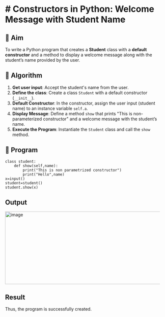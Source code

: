 # # Constructors in Python: Welcome Message with Student Name

## 🎯 Aim
To write a Python program that creates a **Student** class with a **default constructor** and a method to display a welcome message along with the student’s name provided by the user.

## 🧠 Algorithm
1. **Get user input**: Accept the student's name from the user.
2. **Define the class**: Create a class `Student` with a default constructor (`__init__`).
3. **Default Constructor**: In the constructor, assign the user input (student name) to an instance variable `self.a`.
4. **Display Message**: Define a method `show` that prints "This is non-parameterized constructor" and a welcome message with the student’s name.
5. **Execute the Program**: Instantiate the `Student` class and call the `show` method.

## 🧾 Program
```
class student:
    def show(self,name):
        print("This is non parametrized constructor")
        print("Hello",name)
x=input()        
student=student()
student.show(x)
```

## Output
<img width="932" height="236" alt="image" src="https://github.com/user-attachments/assets/48431b7a-b58f-4e38-b91f-9c1694198740" />


## Result
Thus, the program is successfully created.
